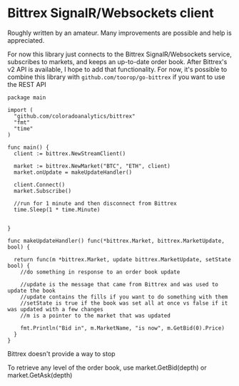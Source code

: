 # Bittrex SignalR/Websockets client

Roughly written by an amateur. Many improvements are possible and help is appreciated.

For now this library just connects to the Bittrex SignalR/Websockets service, subscribes to markets, and
keeps an up-to-date order book. After Bittrex's v2 API is available, I hope to add that functionality.
For now, it's possible to combine this library with `github.com/toorop/go-bittrex` if you want to use the
REST API

```
package main

import (
  "github.com/coloradoanalytics/bittrex"
  "fmt"
  "time"
)

func main() {
  client := bittrex.NewStreamClient()
  
  market := bittrex.NewMarket("BTC", "ETH", client)
  market.onUpdate = makeUpdateHandler()
  
  client.Connect()
  market.Subscribe()
  
  //run for 1 minute and then disconnect from Bittrex
  time.Sleep(1 * time.Minute)
  
  
}

func makeUpdateHandler() func(*bittrex.Market, bittrex.MarketUpdate, bool) {

  return func(m *bittrex.Market, update bittrex.MarketUpdate, setState bool) {
    //do something in response to an order book update
    
    //update is the message that came from Bittrex and was used to update the book
    //update contains the fills if you want to do something with them
    //setState is true if the book was set all at once vs false if it was updated with a few changes
    //m is a pointer to the market that was updated
    
    fmt.Println("Bid in", m.MarketName, "is now", m.GetBid(0).Price)
  }
}
```
Bittrex doesn't provide a way to stop

To retrieve any level of the order book, use market.GetBid(depth) or market.GetAsk(depth)

